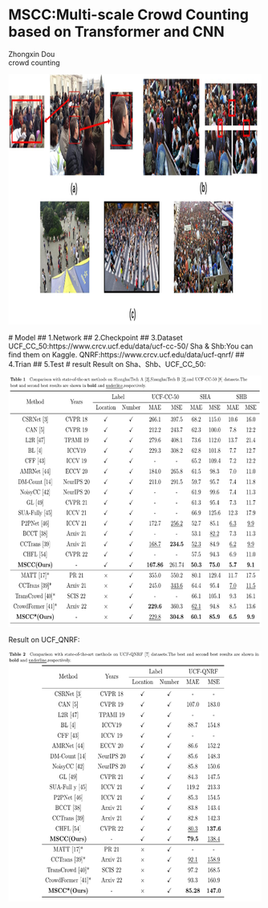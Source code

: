 # MSCC:Multi-scale Crowd Counting based on Transformer and CNN
Zhongxin Dou  
crowd counting
<p align="center">
  <img src="https://github.com/SDarknessZX/MSCC/blob/main/figs/all.jpg" alt="FIrst" width='650px' height='500px'/>
</p>
# Model
## 1.Network
## 2.Checkpoint
## 3.Dataset
UCF_CC_50:https://www.crcv.ucf.edu/data/ucf-cc-50/
Sha & Shb:You can find them on Kaggle.
QNRF:https://www.crcv.ucf.edu/data/ucf-qnrf/
## 4.Trian
## 5.Test
# result
Result on Sha、Shb、UCF_CC_50:
<p align="center">
  <img src="https://github.com/SDarknessZX/MSCC/blob/main/figs/compare1.png" alt="sha&b-UCFCC50" width='650px' height='500px'/>
</p>
Result on UCF_QNRF:
<p align="center">
  <img src="https://github.com/SDarknessZX/MSCC/blob/main/figs/compare2.png" alt="QNRF" width='650px' height='500px'/>
</p>
